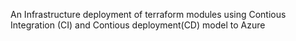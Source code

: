 An Infrastructure deployment of terraform modules using Contious Integration (CI) and Contious deployment(CD) model to Azure
